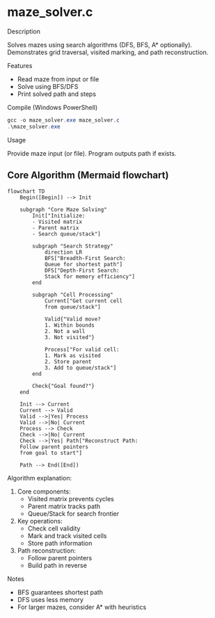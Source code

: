 # maze_solver.c

Description

Solves mazes using search algorithms (DFS, BFS, A* optionally). Demonstrates grid traversal, visited marking, and path reconstruction.

Features

- Read maze from input or file
- Solve using BFS/DFS
- Print solved path and steps

Compile (Windows PowerShell)

```powershell
gcc -o maze_solver.exe maze_solver.c
.\maze_solver.exe
```

Usage

Provide maze input (or file). Program outputs path if exists.

## Core Algorithm (Mermaid flowchart)

```mermaid
flowchart TD
    Begin([Begin]) --> Init

    subgraph "Core Maze Solving"
        Init["Initialize:
        - Visited matrix
        - Parent matrix
        - Search queue/stack"]
        
        subgraph "Search Strategy"
            direction LR
            BFS["Breadth-First Search:
            Queue for shortest path"]
            DFS["Depth-First Search:
            Stack for memory efficiency"]
        end
        
        subgraph "Cell Processing"
            Current["Get current cell
            from queue/stack"]
            
            Valid{"Valid move?
            1. Within bounds
            2. Not a wall
            3. Not visited"}
            
            Process["For valid cell:
            1. Mark as visited
            2. Store parent
            3. Add to queue/stack"]
        end
        
        Check{"Goal found?"}
    end

    Init --> Current
    Current --> Valid
    Valid -->|Yes| Process
    Valid -->|No| Current
    Process --> Check
    Check -->|No| Current
    Check -->|Yes| Path["Reconstruct Path:
    Follow parent pointers
    from goal to start"]
    
    Path --> End([End])
```

Algorithm explanation:
1. Core components:
   - Visited matrix prevents cycles
   - Parent matrix tracks path
   - Queue/Stack for search frontier
2. Key operations:
   - Check cell validity
   - Mark and track visited cells
   - Store path information
3. Path reconstruction:
   - Follow parent pointers
   - Build path in reverse

Notes

- BFS guarantees shortest path
- DFS uses less memory
- For larger mazes, consider A* with heuristics
